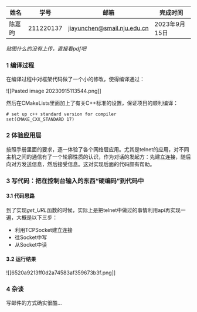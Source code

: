 | 姓名 | 学号  | 邮箱  | 完成时间  |
|------|---|---|---|
|   陈嘉昀   | 211220137  | jiayunchen@smail.nju.edu.cn | 2023年9月15日  |

*贴图什么的没有上传，直接看pdf吧*

### 1 编译过程
在编译过程中对框架代码做了一个小的修改，使得编译通过：

![[Pasted image 20230915113544.png]]

然后在CMakeLists里面加上了有关C++标准的设置，保证项目的顺利编译：

```CMakeLists
# set up c++ standard version for compiler
set(CMAKE_CXX_STANDARD 17)
```

### 2 体验应用层
按照手册里面的要求，逐一体验了各个网络层应用。尤其是telnet的应用，对不同主机之间的通信有了一个轮廓性质的认识，作为对话的发起方：先建立连接，随后向对方发送信息，然后接受信息。这对实现后面的代码颇有帮助。

### 3 写代码：把在控制台输入的东西“硬编码”到代码中
#### 3.1 代码思路
到了实现$get\_URL$函数的时候，实际上是把telnet中做过的事情利用api再实现一遍，大概是以下三步：
* 利用TCPSocket建立连接
* 往Socket中写
* 从Socket中读

#### 3.2 运行结果
![[6520a9213ff0d2a74583af359673b3f.png]]



### 4 杂谈
写邮件的方式确实很酷...


